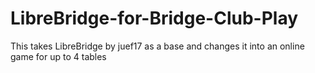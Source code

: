 # LibreBridge-for-Bridge-Club-Play
This takes LibreBridge by juef17 as a base and changes it into an online game for up to 4 tables
